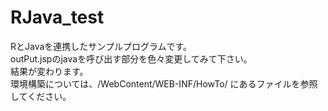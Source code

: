 # RJava_test
RとJavaを連携したサンプルプログラムです。
<br>
outPut.jspのjavaを呼び出す部分を色々変更してみて下さい。
<br>
結果が変わります。
<br>
環境構築については、/WebContent/WEB-INF/HowTo/
にあるファイルを参照してください。
